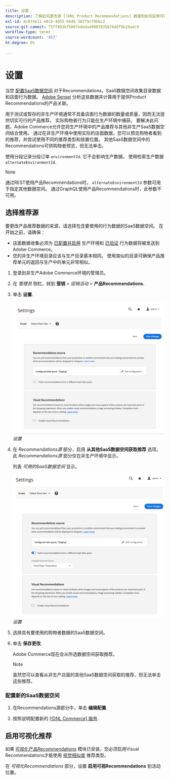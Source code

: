 ```yaml
---
title: 设置
description: 了解如何更改源 [!DNL Product Recommendations] 数据和如何启用可视化推荐。
exl-id: 8c074e11-e0cb-4d55-b646-30279c79bbc2
source-git-commit: 75ff893bf5867ededa49807835676ddf9b19adc9
workflow-type: tm+mt
source-wordcount: '457'
ht-degree: 0%

---
```


# 设置

当您 [配置SaaS数据空间](https://experienceleague.adobe.com/docs/commerce-admin/config/services/saas.html) 对于Recommendations，SaaS数据空间收集目录数据和店面行为数据。 [Adobe Sensei](https://www.adobe.com/sensei.html) 分析这些数据并计算用于提供Product Recommendations的产品关联。

用于测试或暂存的非生产环境通常不具备店面行为数据的数量或质量，因而无法提供切实可行的产品推荐。 实际购物者行为只能在生产环境中捕获。 要解决此问题，Adobe Commerce允许您将生产环境中的产品推荐与其他非生产SaaS数据空间结合使用。 通过在非生产环境中使用实际的店面数据，您可以预览购物者看到的推荐，并尝试使用不同的推荐类型和放置位置。 其他SaaS数据空间中的Recommendations可供购物者预览，但无法单击。

使用分段记录分段订单 `environmentId`. 它不会影响生产数据。 使用检索生产数据 `alternateEnvironmentId`.

>[!NOTE]
>
>通过REST使用产品Recommendations时， `alternateEnvironmentId` 参数可用于指定其他数据空间。 通过GraphQL使用产品Recommendations时，此参数不可用。

## 选择推荐源

要更改产品推荐数据的来源，请选择包含要使用的行为数据的SaaS数据空间。 在开始之前，请确保：

- 店面数据收集必须为 [已配置并启用](install-configure.md) 生产环境和 [已验证](verify.md) 行为数据将被发送到Adobe Commerce。
- 您的非生产环境目录应该与生产目录基本相同。 使用类似的目录可确保产品推荐单元的返回与生产中的单元非常相似。

1. 登录到非生产Adobe Commerce环境的管理员。

1. 在 _管理员_ 侧栏，转到 **营销** > _促销活动_ > **产品Recommendations**.

1. 单击 **设置**.

   ![产品推荐设置](assets/settings.png)
   _设置_

1. 在 _Recommendations源_ 部分，启用 **从其他SaaS数据空间获取推荐** 选项。 此 _Recommendations源_ 部分仅在非生产环境中显示。

   列表 _可用的SaaS数据空间_ 显示。

   ![产品推荐设置](assets/settings-select-saas.png)
   _设置_

1. 选择具有要使用的购物者数据的SaaS数据空间。

1. 单击 **保存更改**.

   Adobe Commerce现在会从所选数据空间获取推荐。

   >[!NOTE]
   >
   > 虽然您可以查看从非生产店面的其他SaaS数据空间获取的推荐，但无法单击这些推荐。

### 配置新的SaaS数据空间

1. 在Recommendations源部分中，单击 **编辑配置**.

1. 按照说明配置新的 [[!DNL Commerce] 服务](/help/landing/saas.md).

## 启用可视化推荐

如果 [可视化产品Recommendations](install-configure.md) 模块已安装，您必须启用Visual Recommendations才能使用 [视觉相似度](type.md#visualsim) 推荐类型。

在 _可视化Recommendations_ 部分，设置 **启用可视Recommendations** 到活动位置。
